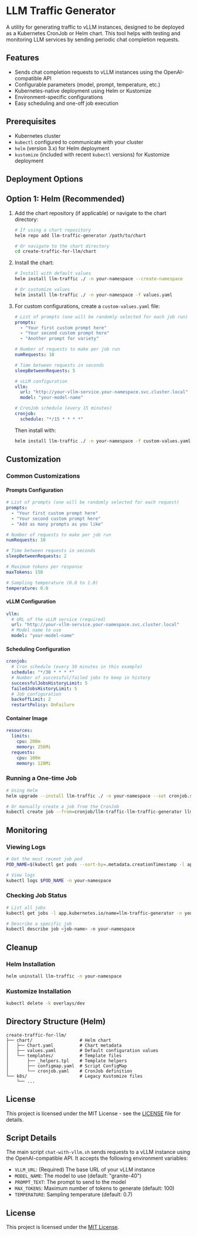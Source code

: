 # LLM Traffic Generator

A utility for generating traffic to vLLM instances, designed to be deployed as a Kubernetes CronJob or Helm chart. This tool helps with testing and monitoring LLM services by sending periodic chat completion requests.

## Features

- Sends chat completion requests to vLLM instances using the OpenAI-compatible API
- Configurable parameters (model, prompt, temperature, etc.)
- Kubernetes-native deployment using Helm or Kustomize
- Environment-specific configurations
- Easy scheduling and one-off job execution

## Prerequisites

- Kubernetes cluster
- `kubectl` configured to communicate with your cluster
- `helm` (version 3.x) for Helm deployment
- `kustomize` (included with recent `kubectl` versions) for Kustomize deployment

## Deployment Options

## Option 1: Helm (Recommended)

1. Add the chart repository (if applicable) or navigate to the chart directory:

   ```bash
   # If using a chart repository
   helm repo add llm-traffic-generator /path/to/chart
   
   # Or navigate to the chart directory
   cd create-traffic-for-llm/chart
   ```

2. Install the chart:

   ```bash
   # Install with default values
   helm install llm-traffic ./ -n your-namespace --create-namespace
   
   # Or customize values
   helm install llm-traffic ./ -n your-namespace -f values.yaml
   ```

3. For custom configurations, create a `custom-values.yaml` file:

   ```yaml
   # List of prompts (one will be randomly selected for each job run)
   prompts:
     - "Your first custom prompt here"
     - "Your second custom prompt here"
     - "Another prompt for variety"
   
   # Number of requests to make per job run
   numRequests: 10
   
   # Time between requests in seconds
   sleepBetweenRequests: 5
   
   # vLLM configuration
   vllm:
     url: "http://your-vllm-service.your-namespace.svc.cluster.local"
     model: "your-model-name"
   
   # CronJob schedule (every 15 minutes)
   cronjob:
     schedule: "*/15 * * * *"
   ```

   Then install with:

   ```bash
   helm install llm-traffic ./ -n your-namespace -f custom-values.yaml
   ```

## Customization

### Common Customizations

#### Prompts Configuration

```yaml
# List of prompts (one will be randomly selected for each request)
prompts:
  - "Your first custom prompt here"
  - "Your second custom prompt here"
  - "Add as many prompts as you like"

# Number of requests to make per job run
numRequests: 10

# Time between requests in seconds
sleepBetweenRequests: 2

# Maximum tokens per response
maxTokens: 150

# Sampling temperature (0.0 to 1.0)
temperature: 0.8
```

#### vLLM Configuration

```yaml
vllm:
  # URL of the vLLM service (required)
  url: "http://your-vllm-service.your-namespace.svc.cluster.local"
  # Model name to use
  model: "your-model-name"
```

#### Scheduling Configuration

```yaml
cronjob:
  # Cron schedule (every 30 minutes in this example)
  schedule: "*/30 * * * *"
  # Number of successful/failed jobs to keep in history
  successfulJobsHistoryLimit: 5
  failedJobsHistoryLimit: 5
  # Job configuration
  backoffLimit: 2
  restartPolicy: OnFailure
```

#### Container Image

```yaml
resources:
  limits:
    cpu: 200m
    memory: 256Mi
  requests:
    cpu: 100m
    memory: 128Mi
```

### Running a One-time Job

```bash
# Using Helm
helm upgrade --install llm-traffic ./ -n your-namespace --set cronjob.schedule="" --set cronjob.job.enabled=true

# Or manually create a job from the CronJob
kubectl create job --from=cronjob/llm-traffic-llm-traffic-generator llm-traffic-manual-$(date +%s) -n your-namespace
```

## Monitoring

### Viewing Logs

```bash
# Get the most recent job pod
POD_NAME=$(kubectl get pods --sort-by=.metadata.creationTimestamp -l app.kubernetes.io/name=llm-traffic-generator -o name -n your-namespace | tail -n1)

# View logs
kubectl logs $POD_NAME -n your-namespace
```

### Checking Job Status

```bash
# List all jobs
kubectl get jobs -l app.kubernetes.io/name=llm-traffic-generator -n your-namespace

# Describe a specific job
kubectl describe job <job-name> -n your-namespace
```

## Cleanup

### Helm Installation
```bash
helm uninstall llm-traffic -n your-namespace
```

### Kustomize Installation
```bash
kubectl delete -k overlays/dev
```

## Directory Structure (Helm)

```text
create-traffic-for-llm/
├── chart/                  # Helm chart
│   ├── Chart.yaml          # Chart metadata
│   ├── values.yaml         # Default configuration values
│   └── templates/          # Template files
│       ├── _helpers.tpl    # Template helpers
│       ├── configmap.yaml  # Script ConfigMap
│       └── cronjob.yaml    # CronJob definition
└── k8s/                    # Legacy Kustomize files
    └── ...
```

## License

This project is licensed under the MIT License - see the [LICENSE](LICENSE) file for details.

## Script Details

The main script `chat-with-vllm.sh` sends requests to a vLLM instance using the OpenAI-compatible API. It accepts the following environment variables:

- `VLLM_URL`: (Required) The base URL of your vLLM instance
- `MODEL_NAME`: The model to use (default: "granite-40")
- `PROMPT_TEXT`: The prompt to send to the model
- `MAX_TOKENS`: Maximum number of tokens to generate (default: 100)
- `TEMPERATURE`: Sampling temperature (default: 0.7)

## License

This project is licensed under the [MIT License](../LICENSE).
